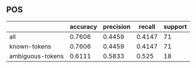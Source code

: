 
## POS

|                  | accuracy | precision | recall | support |
|------------------|----------|-----------|--------|---------|
| all              | 0.7606   | 0.4459    | 0.4147 | 71      |
| known-tokens     | 0.7606   | 0.4459    | 0.4147 | 71      |
| ambiguous-tokens | 0.6111   | 0.5833    | 0.525  | 18      |


